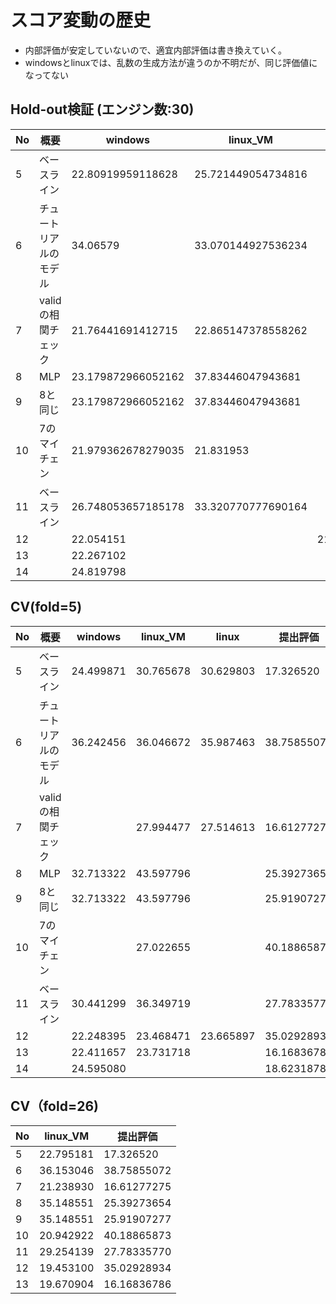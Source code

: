 # スコア変動の歴史
* 内部評価が安定していないので、適宜内部評価は書き換えていく。
* windowsとlinuxでは、乱数の生成方法が違うのか不明だが、同じ評価値になってない

## Hold-out検証 (エンジン数:30)
No|概要|windows|linux_VM|linux|提出評価
-|-|-|-|-|-
5|ベースライン|22.80919959118628|25.721449054734816||17.326520
6|チュートリアルのモデル|34.06579|33.070144927536234||38.75855072
7|validの相関チェック|21.76441691412715|22.865147378558262||16.61277275
8|MLP|23.179872966052162|37.83446047943681||25.39273654
9|8と同じ|23.179872966052162|37.83446047943681||25.91907277
10|7のマイチェン|21.979362678279035|21.831953||40.18865873
11|ベースライン|26.748053657185178|33.320770777690164||27.78335770
12||22.054151||21.598404|35.02928934
13||22.267102|||16.16836786
14||24.819798|||18.62318788

## CV(fold=5)
No|概要|windows|linux_VM|linux|提出評価
-|-|-|-|-|-
5|ベースライン|24.499871|30.765678|30.629803|17.326520
6|チュートリアルのモデル|36.242456|36.046672|35.987463|38.75855072
7|validの相関チェック||27.994477|27.514613|16.61277275
8|MLP|32.713322|43.597796||25.39273654
9|8と同じ|32.713322|43.597796||25.91907277
10|7のマイチェン||27.022655||40.18865873
11|ベースライン|30.441299|36.349719||27.78335770
12||22.248395|23.468471|23.665897|35.02928934
13||22.411657|23.731718||16.16836786
14||24.595080|||18.62318788

## CV（fold=26)
No|linux_VM|提出評価
-|-|-
5|22.795181|17.326520
6|36.153046|38.75855072
7|21.238930|16.61277275
8|35.148551|25.39273654
9|35.148551|25.91907277
10|20.942922|40.18865873
11|29.254139|27.78335770
12|19.453100|35.02928934
13|19.670904|16.16836786


